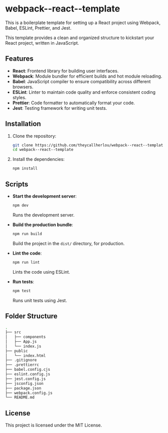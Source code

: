 # webpack--react--template

This is a boilerplate template for setting up a React project using Webpack, Babel, ESLint, Prettier, and Jest.

This template provides a clean and organized structure to kickstart your React project, written in JavaScript.

## Features

- **React**: Frontend library for building user interfaces.
- **Webpack**: Module bundler for efficient builds and hot module reloading.
- **Babel**: JavaScript compiler to ensure compatibility across different browsers.
- **ESLint**: Linter to maintain code quality and enforce consistent coding styles.
- **Prettier**: Code formatter to automatically format your code.
- **Jest**: Testing framework for writing unit tests.

## Installation

1. Clone the repository:

   ```bash
   git clone https://github.com/theycallherlou/webpack--react--template.git
   cd webpack--react--template
   ```

2. Install the dependencies:

   ```bash
   npm install
   ```

## Scripts

- **Start the development server**:

  ```bash
  npm dev
  ```

  Runs the development server.

- **Build the production bundle**:

  ```bash
  npm run build
  ```

  Build the project in the `dist/` directory, for production.

- **Lint the code**:

  ```bash
  npm run lint
  ```

  Lints the code using ESLint.

- **Run tests**:

  ```bash
  npm test
  ```

  Runs unit tests using Jest.

## Folder Structure

```bash
.
├── src
│   ├── components
│   ├── App.js
│   └── index.js
├── public
│   └── index.html
├── .gitignore
├── .prettierrc
├── babel.config.cjs
├── eslint.config.js
├── jest.config.js
├── jsconfig.json
├── package.json
├── webpack.config.js
└── README.md
```

## License

This project is licensed under the MIT License.
